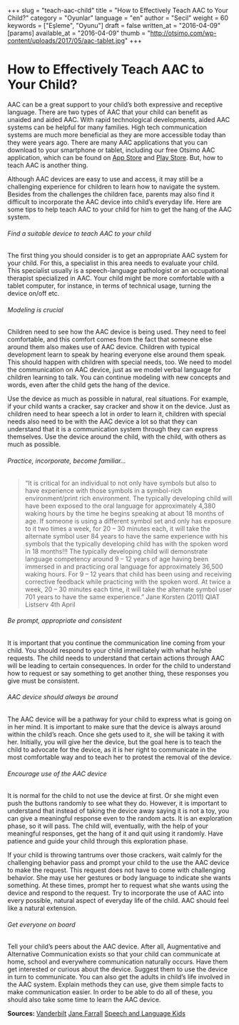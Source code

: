 +++
slug = "teach-aac-child"
title = "How to Effectively Teach AAC to Your Child?"
category = "Oyunlar"
language = "en"
author = "Secil"
weight = 60
keywords = ["Eşleme", "Oyunu"]
draft = false
written_at = "2016-04-09"
[params]
available_at = "2016-04-09"
thumb = "http://otsimo.com/wp-content/uploads/2017/05/aac-tablet.jpg"
+++


# How to Effectively Teach AAC to Your Child?

AAC can be a great support to your child’s both expressive and receptive language. There are two types of AAC that your child can benefit as unaided and aided AAC. With rapid technological developments, aided AAC systems can be helpful for many families. High tech communication systems are much more beneficial as they are more accessible today than they were years ago. There are many AAC applications that you can download to your smartphone or tablet, including our free Otsimo AAC application, which can be found on [App Store](https://itunes.apple.com/us/app/otsimo-child-autism-education-games-with-aac/id1211197404?mt=8) and [Play Store](https://play.google.com/store/apps/details?id=com.otsimo.app). But, how to teach AAC is another thing.

Although AAC devices are easy to use and access, it may still be a challenging experience for children to learn how to navigate the system. Besides from the challenges the children face, parents may also find it difficult to incorporate the AAC device into child’s everyday life. Here are some tips to help teach AAC to your child for him to get the hang of the AAC system.

###### Find a suitable device to teach AAC to your child

The first thing you should consider is to get an appropriate AAC system for your child. For this, a specialist in this area needs to evaluate your child. This specialist usually is a speech-language pathologist or an occupational therapist specialized in AAC. Your child might be more comfortable with a tablet computer, for instance, in terms of technical usage, turning the device on/off etc.

###### Modeling is crucial

Children need to see how the AAC device is being used. They need to feel comfortable, and this comfort comes from the fact that someone else around them also makes use of AAC device. Children with typical development learn to speak by hearing everyone else around them speak. This should happen with children with special needs, too. We need to model the communication on AAC device, just as we model verbal language for children learning to talk. You can continue modeling with new concepts and words, even after the child gets the hang of the device.

Use the device as much as possible in natural, real situations. For example, if your child wants a cracker, say cracker and show it on the device. Just as children need to hear speech a lot in order to learn it, children with special needs also need to be with the AAC device a lot so that they can understand that it is a communication system through they can express themselves. Use the device around the child, with the child, with others as much as possible.

###### Practice, incorporate, become familiar...

> “It is critical for an individual to not only have symbols but also to have experience with those symbols in a symbol-rich environment/print rich environment. The typically developing child will have been exposed to the oral language for approximately 4,380 waking hours by the time he begins speaking at about 18 months of age. If someone is using a different symbol set and only has exposure to it two times a week, for 20 – 30 minutes each, it will take the alternate symbol user 84 years to have the same experience with his symbols that the typically developing child has with the spoken word in 18 months!!! The typically developing child will demonstrate language competency around 9 – 12 years of age having been immersed in and practicing oral language for approximately 36,500 waking hours. For 9 – 12 years that child has been using and receiving corrective feedback while practicing with the spoken word. At twice a week, 20 – 30 minutes each time, it will take the alternate symbol user 701 years to have the same experience.” Jane Korsten (2011) QIAT Listserv 4th April

###### Be prompt, appropriate and consistent

It is important that you continue the communication line coming from your child. You should respond to your child immediately with what he/she requests. The child needs to understand that certain actions through AAC will be leading to certain consequences. In order for the child to understand how to request or say something to get another thing, these responses you give must be consistent.

###### AAC device should always be around

The AAC device will be a pathway for your child to express what is going on in her mind. It is important to make sure that the device is always around within the child’s reach. Once she gets used to it, she will be taking it with her. Initially, you will give her the device, but the goal here is to teach the child to advocate for the device, as it is her right to communicate in the most comfortable way and to teach her to protest the removal of the device.

###### Encourage use of the AAC device

It is normal for the child to not use the device at first. Or she might even push the buttons randomly to see what they do. However, it is important to understand that instead of taking the device away saying it is not a toy, you can give a meaningful response even to the random acts. It is an exploration phase, so it will pass. The child will, eventually, with the help of your meaningful responses, get the hang of it and quit using it randomly. Have patience and guide your child through this exploration phase.

If your child is throwing tantrums over those crackers, wait calmly for the challenging behavior pass and prompt your child to the use the AAC device to make the request. This request does not have to come with challenging behavior. She may use her gestures or body language to indicate she wants something. At these times, prompt her to request what she wants using the device and respond to the request. Try to incorporate the use of AAC into every possible, natural aspect of everyday life of the child. AAC should feel like a natural extension.

###### Get everyone on board

Tell your child’s peers about the AAC device. After all, Augmentative and Alternative Communication exists so that your child can communicate at home, school and everywhere communication naturally occurs. Have them get interested or curious about the device. Suggest them to use the device in turn to communicate. You can also get the adults in child’s life involved in the AAC system. Explain methods they can use, give them simple facts to make communication easier. In order to be able to do all of these, you should also take some time to learn the AAC device.

**Sources:** [Vanderbilt](http://vkc.mc.vanderbilt.edu/ebip/augmentative-and-alternative-communication/) [Jane Farrall](http://www.janefarrall.com/aac-systemic-change-for-individual-success/) [Speech and Language Kids](https://www.speechandlanguagekids.com/teach-your-child-to-use-an-aac-device/)
